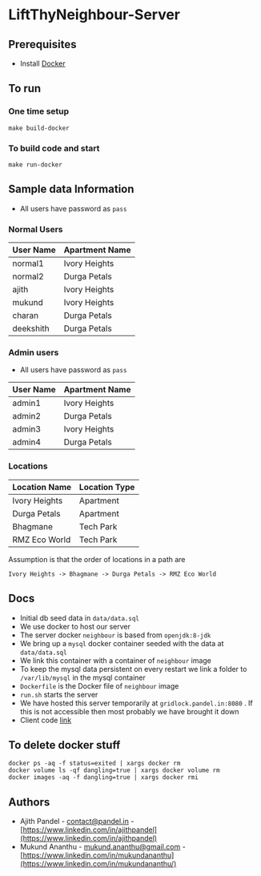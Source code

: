 # LiftThyNeighbour-Server
## Prerequisites
* Install [Docker](https://docs.docker.com/engine/installation/)

## To run
### One time setup
```
make build-docker
```

### To build code and start
```
make run-docker
```

## Sample data Information
* All users have password as `pass`

### Normal Users

| User Name | Apartment Name |
|-----------|----------------|
| normal1   | Ivory Heights  |
| normal2   | Durga Petals   |
| ajith     | Ivory Heights  |
| mukund    | Ivory Heights  |
| charan    | Durga Petals   |
| deekshith | Durga Petals   |

### Admin users
* All users have password as `pass`

| User Name | Apartment Name |
|-----------|----------------|
| admin1    | Ivory Heights  |
| admin2    | Durga Petals   |
| admin3    | Ivory Heights  |
| admin4    | Durga Petals   |


### Locations
| Location Name | Location Type |
|---------------|---------------|
| Ivory Heights | Apartment     |
| Durga Petals  | Apartment     |
| Bhagmane      | Tech Park     |
| RMZ Eco World | Tech Park     |

Assumption is that the order of locations in a path are

`Ivory Heights -> Bhagmane -> Durga Petals -> RMZ Eco World`
## Docs
* Initial db seed data in `data/data.sql`
* We use docker to host our server
* The server docker `neighbour` is based from `openjdk:8-jdk`
* We bring up a `mysql` docker container seeded with the data at `data/data.sql`
* We link this container with a container of `neighbour` image
* To keep the mysql data persistent on every restart we link a folder to `/var/lib/mysql` in the mysql container
* `Dockerfile` is the Docker file of `neighbour` image
* `run.sh` starts the server
* We have hosted this server temporarily at `gridlock.pandel.in:8080` . If this is not accessible then most probably we have brought it down
* Client code [link](https://gitlab.com/mukund_a/LiftThyNeighbour)

## To delete docker stuff
```
docker ps -aq -f status=exited | xargs docker rm 
docker volume ls -qf dangling=true | xargs docker volume rm
docker images -aq -f dangling=true | xargs docker rmi
```


## Authors
* Ajith Pandel - [contact@pandel.in](mailto:contact@pandel.in) - [https://www.linkedin.com/in/ajithpandel](https://www.linkedin.com/in/ajithpandel)
* Mukund Ananthu - [mukund.ananthu@gmail.com](mailto:mukund.ananthu@gmail.com) - [https://www.linkedin.com/in/mukundananthu](https://www.linkedin.com/in/mukundananthu/)